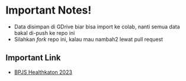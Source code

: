 # **Important Notes!**

- Data disimpan di GDrive biar bisa import ke colab, nanti semua data bakal di-push ke repo ini
- Silahkan *fork* repo ini, kalau mau nambah2 lewat pull request

## **Important Link**
- [BPJS Healthkaton 2023](https://healthkathon.bpjs-kesehatan.go.id)
